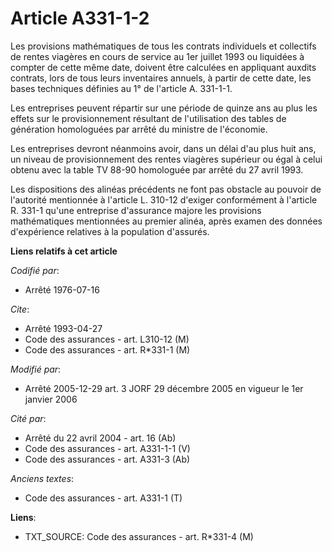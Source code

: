# Article A331-1-2

Les provisions mathématiques de tous les contrats individuels et collectifs de rentes viagères en cours de service au 1er
juillet 1993 ou liquidées à compter de cette même date, doivent être calculées en appliquant auxdits contrats, lors de tous
leurs inventaires annuels, à partir de cette date, les bases techniques définies au 1° de l'article A. 331-1-1.

Les entreprises peuvent répartir sur une période de quinze ans au plus les effets sur le provisionnement résultant de
l'utilisation des tables de génération homologuées par arrêté du ministre de l'économie.

Les entreprises devront néanmoins avoir, dans un délai d'au plus huit ans, un niveau de provisionnement des rentes viagères
supérieur ou égal à celui obtenu avec la table TV 88-90 homologuée par arrêté du 27 avril 1993.

Les dispositions des alinéas précédents ne font pas obstacle au pouvoir de l'autorité mentionnée à l'article L. 310-12
d'exiger conformément à l'article R. 331-1 qu'une entreprise d'assurance majore les provisions mathématiques mentionnées au
premier alinéa, après examen des données d'expérience relatives à la population d'assurés.

**Liens relatifs à cet article**

_Codifié par_:

  - Arrêté 1976-07-16

_Cite_:

  - Arrêté 1993-04-27
  - Code des assurances - art. L310-12 (M)
  - Code des assurances - art. R*331-1 (M)

_Modifié par_:

  - Arrêté 2005-12-29 art. 3 JORF 29 décembre 2005 en vigueur le 1er janvier 2006

_Cité par_:

  - Arrêté du 22 avril 2004 - art. 16 (Ab)
  - Code des assurances - art. A331-1-1 (V)
  - Code des assurances - art. A331-3 (Ab)

_Anciens textes_:

  - Code des assurances - art. A331-1 (T)

**Liens**:

  - TXT_SOURCE: Code des assurances - art. R*331-4 (M)
